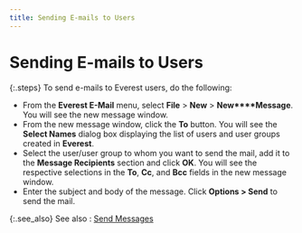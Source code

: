 ```yaml
---
title: Sending E-mails to Users
---
```


# Sending E-mails to Users


{:.steps}
To send e-mails to Everest users, do the  following:

- From the **Everest E-Mail** menu, select **File**  > **New** > **New****Message**. You will see the new  message window.
- From the new  message window, click the **To** button.  You will see the **Select Names**  dialog box displaying the list of users and user groups created in **Everest**.
- Select the  user/user group to whom you want to send the mail, add it to the **Message Recipients** section and click  **OK**. You will see the respective  selections in the **To**, **Cc**,  and **Bcc**  fields in the new message window.
- Enter the subject  and body of the message. Click **Options 
 &gt; Send** to send the mail.



{:.see_also}
See also
: [Send Messages]({{site.eml_baseurl}}/use-everest-e-mail/send_messages.html)

